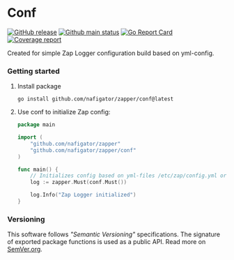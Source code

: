 # Conf
[![GitHub release][Release img]][Release src] [![Github main status][Github main status badge]][Github main status src] [![Go Report Card][Go Report Card badge]][Go Report Card src] [![Coverage report][Codecov report badge]][Codecov report src]

Created for simple Zap Logger configuration build based on yml-config.
### Getting started
1. Install package
	```shell
	go install github.com/nafigator/zapper/conf@latest
	```
2. Use conf to initialize Zap config:
	```go
	package main

	import (
		"github.com/nafigator/zapper"
		"github.com/nafigator/zapper/conf"
	)

	func main() {
 		// Initializes config based on yml-files /etc/zap/config.yml or ./config.yml
		log := zapper.Must(conf.Must())

		log.Info("Zap Logger initialized")
	}
	```

### Versioning
This software follows *"Semantic Versioning"* specifications. The signature of exported package functions is used
as a public API. Read more on [SemVer.org][semver src].

[Release img]: https://img.shields.io/github/v/tag/nafigator/zapper?logo=github&color=teal&filter=conf*
[Release src]: https://github.com/nafigator/zapper/tree/main/conf
[semver src]: http://semver.org
[Github main status src]: https://github.com/nafigator/zapper/tree/main
[Github main status badge]: https://github.com/nafigator/zapper/actions/workflows/go.yml/badge.svg?branch=main
[Go Report Card src]: https://goreportcard.com/report/github.com/nafigator/zapper/conf
[Go Report Card badge]: https://goreportcard.com/badge/github.com/nafigator/zapper/conf
[Codecov report src]: https://app.codecov.io/gh/nafigator/zapper/tree/main/conf
[Codecov report badge]: https://codecov.io/gh/nafigator/zapper/conf/branch/main/graph/badge.svg
